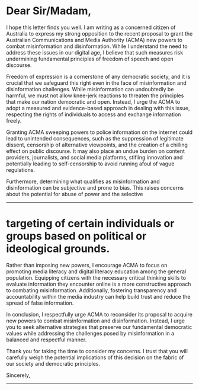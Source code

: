 # Dear Sir/Madam,

 I hope this letter finds you well. I am writing as a concerned citizen of Australia to express my strong opposition to the recent proposal to grant the Australian Communications and Media Authority (ACMA) new powers to combat misinformation and disinformation. While I understand the need to address these issues in our digital age, I believe that such measures risk undermining fundamental principles of freedom of speech and open discourse.

 Freedom of expression is a cornerstone of any democratic society, and it is crucial that we safeguard this right even in the face of misinformation and disinformation challenges. While misinformation can undoubtedly be harmful, we must not allow knee-jerk reactions to threaten the principles that make our nation democratic and open. Instead, I urge the ACMA to adopt a measured and evidence-based approach in dealing with this issue, respecting the rights of individuals to access and exchange information freely.

 Granting ACMA sweeping powers to police information on the internet could lead to unintended consequences, such as the suppression of legitimate dissent, censorship of alternative viewpoints, and the creation of a chilling effect on public discourse. It may also place an undue burden on content providers, journalists, and social media platforms, stifling innovation and potentially leading to self-censorship to avoid running afoul of vague regulations.

 Furthermore, determining what qualifies as misinformation and disinformation can be subjective and prone to bias. This raises concerns about the potential for abuse of power and the selective


-----

# targeting of certain individuals or groups based on political or ideological grounds.

 Rather than imposing new powers, I encourage ACMA to focus on promoting media literacy and digital literacy education among the general population. Equipping citizens with the necessary critical thinking skills to evaluate information they encounter online is a more constructive approach to combating misinformation. Additionally, fostering transparency and accountability within the media industry can help build trust and reduce the spread of false information.

 In conclusion, I respectfully urge ACMA to reconsider its proposal to acquire new powers to combat misinformation and disinformation. Instead, I urge you to seek alternative strategies that preserve our fundamental democratic values while addressing the challenges posed by misinformation in a balanced and respectful manner.

 Thank you for taking the time to consider my concerns. I trust that you will carefully weigh the potential implications of this decision on the fabric of our society and democratic principles.

 Sincerely,


-----

